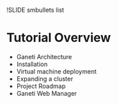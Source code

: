 !SLIDE smbullets list

# Tutorial Overview

* Ganeti Architecture
* Installation
* Virtual machine deployment
* Expanding a cluster
* Project Roadmap
* Ganeti Web Manager
